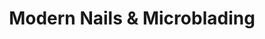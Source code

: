 ---
title: "Modern Nails & Microblading"
url: /sebastian/modern-nails-and-microblading/
shop: beauty
---